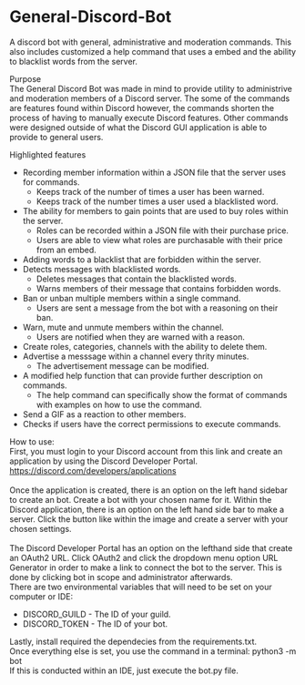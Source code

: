 # General-Discord-Bot
A discord bot with general, administrative and moderation commands. This also includes customized a help command that uses a embed and the ability to blacklist words from the server. 

Purpose <br/>
The General Discord Bot was made in mind to provide utility to administrive and moderation members of a Discord server. The some of the commands are features found within Discord however, the commands shorten the process of having to manually execute Discord features. Other commands were designed outside of what the Discord GUI application is able to provide to general users.

Highlighted features <br/>
- Recording member information within a JSON file that the server uses for commands.<br/>
  - Keeps track of the number of times a user has been warned.<br/>
  - Keeps track of the number times a user used a blacklisted word.<br/>
- The ability for members to gain points that are used to buy roles within the server.<br/>
  - Roles can be recorded within a JSON file with their purchase price.<br/>
  - Users are able to view what roles are purchasable with their price from an embed. <br/>
- Adding words to a blacklist that are forbidden within the server.<br/>
- Detects messages with blacklisted words.<br/> 
  - Deletes messages that contain the blacklisted words.<br/> 
  - Warns members of their message that contains forbidden words.<br/>
- Ban or unban multiple members within a single command.<br/>
  - Users are sent a message from the bot with a reasoning on their ban.<br/>
- Warn, mute and unmute members within the channel.<br/>
  - Users are notified when they are warned with a reason.
- Create roles, categories, channels with the ability to delete them.<br/>
- Advertise a messsage within a channel every thrity minutes.<br/>
  - The advertisement message can be modified.<br/>
- A modified help function that can provide further description on commands.<br/>
  - The help command can specifically show the format of commands with examples on how to use the command.<br/>
- Send a GIF as a reaction to other members.<br/>
- Checks if users have the correct permissions to execute commands.<br/>

How to use:<br/>
First, you must login to your Discord account from this link and create an application by using the Discord Developer Portal.<br/>
https://discord.com/developers/applications<br/>
<br/>
Once the application is created, there is an option on the left hand sidebar to create an bot. Create a bot with your chosen name for it. Within the Discord application, there is an option on the left hand side bar to make a server. Click the button like within the image and create a server with your chosen settings.<br/><br/>
The Discord Developer Portal has an option on the lefthand side that create an OAuth2 URL. Click OAuth2 and click the dropdown menu option URL Generator in order to make a link to connect the bot to the server. This is done by clicking bot in scope and administrator afterwards.<br/>
There are two environmental variables that will need to be set on your computer or IDE: <br/>
- DISCORD_GUILD - The ID of your guild.<br/>
- DISCORD_TOKEN - The ID of your bot.<br/>

Lastly, install required the dependecies from the requirements.txt. <br/>
Once everything else is set, you use the command in a terminal: python3 -m bot <br/>
If this is conducted within an IDE, just execute the bot.py file.


